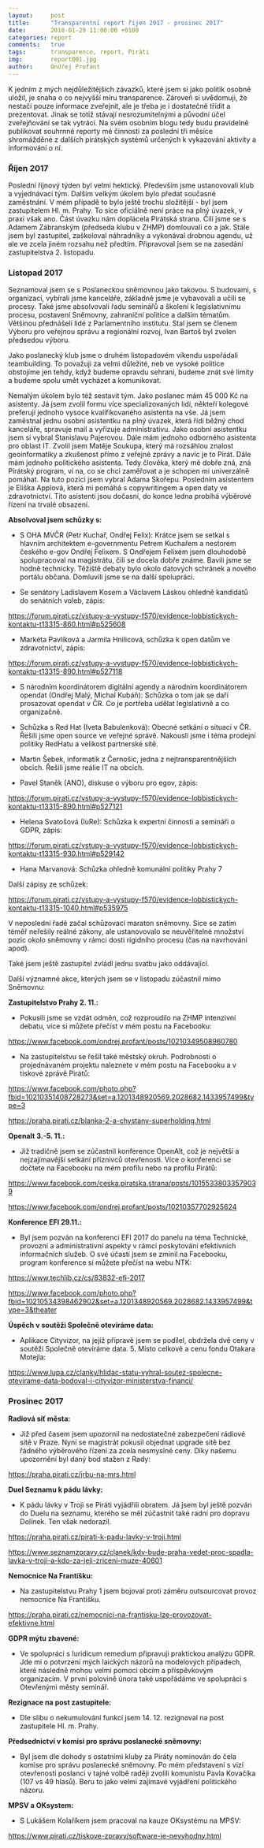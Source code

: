 ```yaml
---
layout:     post
title:      "Transparentní report říjen 2017 - prosinec 2017"
date:       2018-01-29 11:00:00 +0100
categories: report
comments:   true
tags:       transparence, report, Piráti
img:        report001.jpg
author:     Ondřej Profant
---
```


K jedním z mých nejdůležitějších závazků, které jsem si jako politik osobně uložil, je snaha o co nejvyšší míru transparence. Zároveň si uvědomuji, že nestačí pouze informace zveřejnit, ale je třeba je i dostatečně třídit a prezentovat. Jinak se totiž stávají nesrozumitelnými a původní účel zveřejňování se tak vytrácí. Na svém osobním blogu tedy budu pravidelně publikovat souhrnné reporty mé činnosti za poslední tři měsíce shromážděné z dalších pirátských systémů určených k vykazování aktivity a informování o ní.

<!--more-->

### Říjen 2017

Poslední říjnový týden byl velmi hektický. Především jsme ustanovovali klub a vyjednávací tým. Dalším velkým úkolem bylo předat současné zaměstnání. V mém případě to bylo ještě trochu složitější - byl jsem zastupitelem Hl. m. Prahy. To sice oficiálně není práce na plný úvazek, v praxi však ano. Část úvazku nám doplácela Pirátská strana. Čili jsme se s Adamem Zábranským (předseda klubu v ZHMP) domlouvali co a jak. Stále jsem byl zastupitel, zaškoloval náhradníky a vykonával drobnou agendu, už ale ve zcela jiném rozsahu než předtím. Připravoval jsem se na zasedání zastupitelstva 2. listopadu.

### Listopad 2017

Seznamoval jsem se s Poslaneckou sněmovnou jako takovou. S budovami, s organizací, vybírali jsme kanceláře, základně jsme je vybavovali a učili se procesy. Také jsme absolvovali řadu seminářů a školení k legislativnímu procesu, postavení Sněmovny, zahraniční politice a dalším tématům. Většinou přednášeli lidé z Parlamentního institutu. Stal jsem se členem Výboru pro veřejnou správu a regionální rozvoj, Ivan Bartoš byl zvolen předsedou výboru.

Jako poslanecký klub jsme o druhém listopadovém víkendu uspořádali teambuilding. To považuji za velmi důležité, neb ve vysoké politice obstojíme jen tehdy, když budeme opravdu sehraní, budeme znát své limity a budeme spolu umět vycházet a komunikovat.

Nemalým úkolem bylo též sestavit tým. Jako poslanec mám 45 000 Kč na asistenty. Já jsem zvolil formu více specializovaných lidí, někteří kolegové preferují jednoho vysoce kvalifikovaného asistenta na vše. Já jsem zaměstnal jednu osobní asistentku na plný úvazek, která řídí běžný chod kanceláře, spravuje mail a vyřizuje administrativu. Jako osobní asistentku jsem si vybral Stanislavu Pajerovou. Dále mám jednoho odborného asistenta pro oblast IT. Zvolil jsem Matěje Soukupa, který má rozsáhlou znalost geoinformatiky a zkušenost přímo z veřejné zprávy a navíc je to Pirát. Dále mám jednoho politického asistenta. Tedy člověka, který mě dobře zná, zná Pirátský program, ví na, co se chci zaměřovat a je schopen mi univerzálně pomáhat. Na tuto pozici jsem vybral Adama Skořepu. Posledním asistentem je Eliška Applová, která mi pomáhá s copywritingem a open daty ve zdravotnictví. Tito asistenti jsou dočasní, do konce ledna probíhá výběrové řízení na trvalé obsazení.

**Absolvoval jsem schůzky s:**
- S OHA MVČR (Petr Kuchař, Ondřej Felix): Krátce jsem se setkal s hlavním architektem e-governmentu Petrem Kuchařem a nestorem českého e-gov Ondřej Felixem. S Ondřejem Felixem jsem dlouhodobě spolupracoval na magistrátu, čili se docela dobře známe. Bavili jsme se hodně technicky. Těžiště debaty bylo okolo datových schránek a nového portálu občana. Domluvili jsme se na další spolupráci.

- Se senátory Ladislavem Kosem a Václavem Láskou ohledně kandidátů do senátních voleb, zápis: 

https://forum.pirati.cz/vstupy-a-vystupy-f570/evidence-lobbistickych-kontaktu-t13315-860.html#p525608

- Markéta Pavlíková a Jarmila Hnilicová, schůzka k open datům ve zdravotnictví, zápis: 

https://forum.pirati.cz/vstupy-a-vystupy-f570/evidence-lobbistickych-kontaktu-t13315-890.html#p527118

- S národním koordinátorem digitální agendy a národním koordinátorem opendat (Ondřej Malý, Michal Kubáň): Schůzka o tom jak se daří prosazovat opendat v ČR. Co je portřeba udělat legislativně a co organizačně.

- Schůzka s Red Hat (Iveta Babulenková): Obecné setkání o situaci v ČR. Řešili jsme open source ve veřejné správě. Nakousli jsme i téma prodejní politiky RedHatu a velikost partnerské sítě.

- Martin Šebek, informatik z Černošic, jedna z nejtransparentnějších obcích. Řešili jsme reálie IT na obcích.

- Pavel Staněk (ANO), diskuse o výboru pro egov, zápis: 

https://forum.pirati.cz/vstupy-a-vystupy-f570/evidence-lobbistickych-kontaktu-t13315-890.html#p527121

- Helena Svatošová (IuRe): Schůzka k expertní činnosti a semináři o GDPR, zápis:

https://forum.pirati.cz/vstupy-a-vystupy-f570/evidence-lobbistickych-kontaktu-t13315-930.html#p529142

- Hana Marvanová: Schůzka ohledně komunální politiky Prahy 7

Další zápisy ze schůzek: 

https://forum.pirati.cz/vstupy-a-vystupy-f570/evidence-lobbistickych-kontaktu-t13315-1040.html#p535975

V neposlední řadě začal schůzovací maraton sněmovny. Sice se zatím téměř neřešily reálné zákony, ale ustanovovalo se neuvěřitelné množství pozic okolo sněmovny v rámci dosti rigidního procesu (čas na navrhování apod).

Také jsem ještě zastupitel zvládl jednu svatbu jako oddávající.

Další významné akce, kterých jsem se v listopadu zúčastnil mimo Sněmovnu:

**Zastupitelstvo Prahy 2. 11.:**
- Pokusili jsme se vzdát odměn, což rozproudilo na ZHMP intenzivní debatu, více si můžete přečíst v mém postu na Facebooku:

https://www.facebook.com/ondrej.profant/posts/10210349508960780

- Na zastupitelstvu se řešil také městský okruh. Podrobnosti o projednávaném projektu naleznete v mém postu na Facebooku a v tiskové zprávě Pirátů: 

https://www.facebook.com/photo.php?fbid=10210351408728273&set=a.1201348920569.2028682.1433957499&type=3

https://praha.pirati.cz/blanka-2-a-chystany-superholding.html

**Openalt 3.-5. 11.:**
- Již tradičně jsem se zúčastnil konference OpenAlt, což je největší a nejzajímavější setkání příznivců otevřenosti. Více o konferenci se dočtete na Facebooku na mém profilu nebo na profilu Pirátů:

https://www.facebook.com/ceska.piratska.strana/posts/10155338033579039

https://www.facebook.com/ondrej.profant/posts/10210357702925624

**Konference EFI 29.11.:**
- Byl jsem pozván na konferenci EFI 2017 do panelu na téma Technické, provozní a administrativní aspekty v rámci poskytování efektivních informačních služeb. O své účasti jsem se zmínil na Facebooku, program konference si můžete přečíst na webu NTK:

https://www.techlib.cz/cs/83832-efi-2017

https://www.facebook.com/photo.php?fbid=10210534398462902&set=a.1201348920569.2028682.1433957499&type=3&theater

**Úspěch v soutěži Společně otevíráme data:**
- Aplikace Cityvizor, na jejíž přípravě jsem se podílel, obdržela dvě ceny v soutěži Společně otevíráme data. 5. Místo celkově a cenu fondu Otakara Motejla:

https://www.lupa.cz/clanky/hlidac-statu-vyhral-soutez-spolecne-otevirame-data-bodoval-i-cityvizor-ministerstva-financi/

### Prosinec 2017

**Radiová síť města:**
- Již před časem jsem upozornil na nedostatečné zabezpečení rádiové sítě v Praze. Nyní se magistrát pokusil objednat upgrade sítě bez řádného výběrového řízení za zcela nesmyslné ceny. Díky našemu upozornění byl daný bod stažen z Rady: 

https://praha.pirati.cz/jrbu-na-mrs.html

**Duel Seznamu k pádu lávky:**
- K pádu lávky v Troji se Piráti vyjádřili obratem. Já jsem byl ještě pozván do Duelu na seznamu, kterého se měl zúčastnit také radní pro dopravu Dolínek. Ten však nedorazil.

https://praha.pirati.cz/pirati-k-padu-lavky-v-troji.html

https://www.seznamzpravy.cz/clanek/kdy-bude-praha-vedet-proc-spadla-lavka-v-troji-a-kdo-za-jeji-zriceni-muze-40601

**Nemocnice Na Františku:**
- Na zastupitelstvu Prahy 1 jsem bojoval proti záměru outsourcovat provoz nemocnice Na Františku.

https://praha.pirati.cz/nemocnici-na-frantisku-lze-provozovat-efektivne.html

**GDPR mýtu zbavené:**
- Ve spolupráci s Iuridicum remedium připravuji praktickou analýzu GDPR. Jde mi o potvrzení mých laických názorů na modelových případech, které následně mohou velmi pomoci obcím a příspěvkovým organizacím. V první polovině února také uspořádáme ve spolupráci s Otevřenými městy seminář.

**Rezignace na post zastupitele:**
- Dle slibu o nekumulování funkcí jsem 14. 12. rezignoval na post zastupitele Hl. m. Prahy.

**Předsednictví v komisi pro správu poslanecké sněmovny:**
- Byl jsem dle dohody s ostatními kluby za Piráty nominován do čela komise pro správu poslanecké sněmovny. Po mém představení s vizí otevřenosti poslanci v tajné volbě raději zvolili komunistu Pavla Kovačíka (107 vs 49 hlasů). Beru to jako velmi zajímavé vyjádření politického názoru.

**MPSV a OKsystem:**
- S Lukášem Kolaříkem jsem pracoval na kauze OKsystému na MPSV: 

https://www.pirati.cz/tiskove-zpravy/software-je-nevyhodny.html
